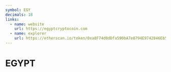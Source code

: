 ```yaml
---
symbol: EGY
decimals: 18
links:
  - name: website
    url: https://egyptcryptocoin.com
  - name: explorer
    url: https://etherscan.io/token/0xa8F74d0dDfa590bA7e0794E9742846Eb52f2aCAC
---
```


# EGYPT
